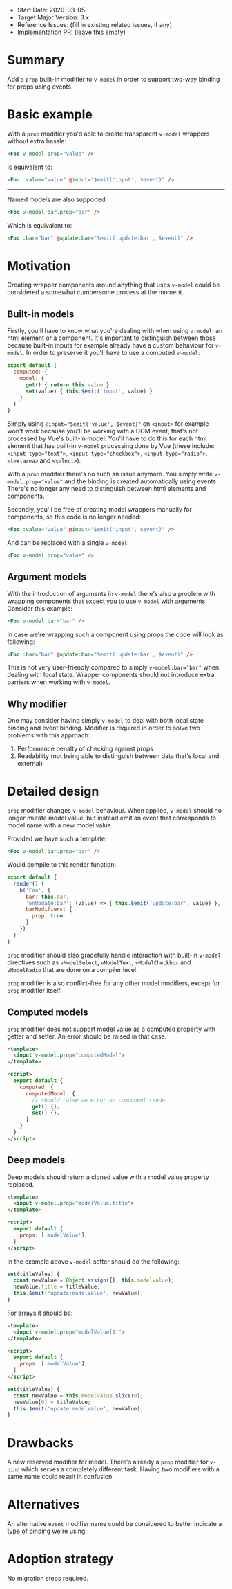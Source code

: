 - Start Date: 2020-03-05
- Target Major Version: 3.x
- Reference Issues: (fill in existing related issues, if any)
- Implementation PR: (leave this empty)

# Summary

Add a `prop` built-in modifier to `v-model` in order to support two-way binding for props using events.

# Basic example

With a `prop` modifier you'd able to create transparent `v-model` wrappers without extra hassle:

```html
<Foo v-model.prop="value" />
```

Is equivalent to:

```html
<Foo :value="value" @input="$emit('input', $event)" />
```

---

Named models are also supported:

```html
<Foo v-model:bar.prop="bar" />
```

Which is equivalent to:

```html
<Foo :bar="bar" @update:bar="$emit('update:bar', $event)" />
```


# Motivation

Creating wrapper components around anything that uses `v-model` could be considered a somewhat cumbersome process at the moment.

## Built-in models

Firstly, you'll have to know what you're dealing with when using `v-model`: an html element or a component.
It's important to distinguish between those because built-in inputs for example already have a custom behaviour for `v-model`.
In order to preserve it you'll have to use a computed `v-model`:

```js
export default {
  computed: {
    model: {
      get() { return this.value }
      set(value) { this.$emit('input', value) }
    }
  }
}
```

Simply using `@input="$emit('value', $event)"` on `<input>` for example won't work because you'll be working with a DOM event, that's not processed by Vue's built-in model.
You'll have to do this for each html element that has built-in `v-model` processing done by Vue (these include: `<input type="text">`, `<input type="checkbox">`, `<input type="radio">`, `<textarea>` and `<select>`).

With a `prop` modifier there's no such an issue anymore. You simply write `v-model.prop="value"` and the binding is created automatically using events. There's no longer any need to distinguish between html elements and components.

Secondly, you'll be free of creating model wrappers manually for components, so this code is no longer needed:

```html
<Foo :value="value" @input="$emit('input', $event)" />
```

And can be replaced with a single `v-model`:

```html
<Foo v-model.prop="value" />
```

## Argument models

With the introduction of arguments in `v-model` there's also a problem with wrapping components that expect you to use `v-model` with arguments.
Consider this example:

```html
<Foo v-model:bar="bar" />
```

In case we're wrapping such a component using props the code will look as following:

```html
<Foo :bar="bar" @update:bar="$emit('update:bar', $event)" />
```

This is not very user-friendly compared to simply `v-model:bar="bar"` when dealing with local state.
Wrapper components should not introduce extra barriers when working with `v-model`.

## Why modifier

One may consider having simply `v-model` to deal with both local state binding and event binding.
Modifier is required in order to solve two problems with this approach:

1. Performance penalty of checking against props
2. Readability (not being able to distinguish between data that's local and external)

# Detailed design

`prop` modifier changes `v-model` behaviour.
When applied, `v-model` should no longer mutate model value, but instead emit an event that corresponds to model name with a new model value.

Provided we have such a template:

```html
<Foo v-model:bar.prop="bar" />
```

Would compile to this render function:

```js
export default {
  render() {
    h('Foo', {
      bar: this.bar,
      'onUpdate:bar': (value) => { this.$emit('update:bar', value) },
      barModifiers: {
        prop: true
      }
    })
  }
}
```

`prop` modifier should also gracefully handle interaction with built-in `v-model` directives such as `vModelSelect`, `vModelText`, `vModelCheckbox` and `vModelRadio` that are done on a compiler level.

`prop` modifier is also conflict-free for any other model modifiers, except for `prop` modifier itself.

## Computed models

`prop` modifier does not support model value as a computed property with getter and setter. An error should be raised in that case.

```html
<template>
  <input v-model.prop="computedModel">
</template>

<script>
  export default {
    computed: {
      computedModel: {
        // should raise an error on component render
        get() {},
        set() {},
      }
    }
  }
</script>
```

## Deep models

Deep models should return a cloned value with a model value property replaced.

```html
<template>
  <input v-model.prop="modelValue.title">
</template>

<script>
  export default {
    props: ['modelValue'],
  }
</script>
```

In the example above `v-model` setter should do the following:

```js
set(titleValue) {
  const newValue = Object.assign({}, this.modelValue);
  newValue.title = titleValue;
  this.$emit('update:modelValue', newValue);
}
```

For arrays it should be:

```html
<template>
  <input v-model.prop="modelValue[1]">
</template>

<script>
  export default {
    props: ['modelValue'],
  }
</script>
```
```js
set(titleValue) {
  const newValue = this.modelValue.slice(0);
  newValue[0] = titleValue;
  this.$emit('update:modelValue', newValue);
}
```

# Drawbacks

A new reserved modifier for model.
There's already a `prop` modifier for `v-bind` which serves a completely different task.
Having two modifiers with a same name could result in confusion.

# Alternatives

An alternative `event` modifier name could be considered to better indicate a type of binding we're using.

# Adoption strategy

No migration steps required.
